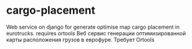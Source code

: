 # cargo-placement
Web service on django for generate optimise map cargo placement in eurotrucks.
requires ortools
Веб сервис генерации оптимизированной карты расположения грузов в еврофуре. Требует Ortools
